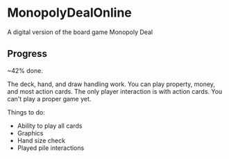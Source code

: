 # MonopolyDealOnline
A digital version of the board game Monopoly Deal

## Progress
~42% done.

The deck, hand, and draw handling work.
You can play property, money, and most action cards.
The only player interaction is with action cards.
You can't play a proper game yet.

Things to do:
- Ability to play all cards
- Graphics
- Hand size check
- Played pile interactions
